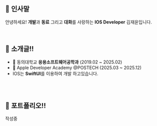 ## 👋 인사말
<p align='left'>
  안녕하세요! <b>개발</b>과 <b>동료</b> 그리고 <b>대화</b>를 사랑하는 <b>IOS Developer</b> 김재윤입니다.
</p>
<br/>

## 👯 소개글!!
<div>
  <ul>
    <li> 🏫 동의대학교 <b>응용소프트웨어공학과</b> (2019.02 ~ 2025.02)</li>
    <li> 🍎 Apple Developer Academy @POSTECH (2025.03 ~ 2025.12)</li>
    <li> IOS는 <b>SwiftUI</b>를 이용하여 개발 하고있습니다.</li>
  </ul>
  <br><br>
</div>

## 🎯 포트폴리오!!
<p>
  작성중
</p>

